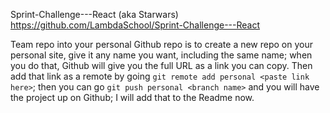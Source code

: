 Sprint-Challenge---React (aka Starwars)
https://github.com/LambdaSchool/Sprint-Challenge---React


Team repo into your personal Github repo is to create a new repo on your personal site, give it any name you want, including the same name; when you do that, Github will give you the full URL as a link you can copy.  Then add that link as a remote by going `git remote add personal <paste link here>`; then you can go `git push personal <branch name>` and you will have the project up on Github; I will add that to the Readme now.